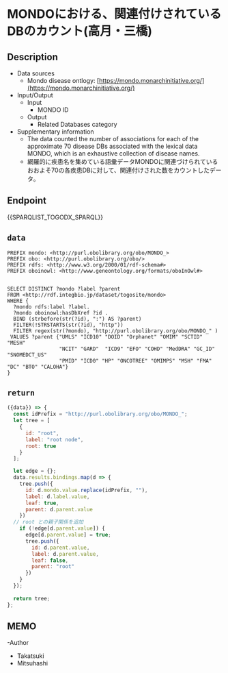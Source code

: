 # MONDOにおける、関連付けされているDBのカウント(高月・三橋)

## Description

- Data sources
     - Mondo disease ontlogy: [https://mondo.monarchinitiative.org/](https://mondo.monarchinitiative.org/)
- Input/Output
     -  Input
        - MONDO ID
    - Output
        - Related Databases category
- Supplementary information
     - The data counted the number of associations for each of the approximate 70 disease DBs associated with the lexical data MONDO, which is an exhaustive collection of disease names.
     - 網羅的に疾患名を集めている語彙データMONDOに関連づけられているおおよそ70の各疾患DBに対して、関連付けされた数をカウントしたデータ。
  
## Endpoint

{{SPARQLIST_TOGODX_SPARQL}}

## `data`

```sparql
PREFIX mondo: <http://purl.obolibrary.org/obo/MONDO_>
PREFIX obo: <http://purl.obolibrary.org/obo/>
PREFIX rdfs: <http://www.w3.org/2000/01/rdf-schema#>
PREFIX oboinowl: <http://www.geneontology.org/formats/oboInOwl#>


SELECT DISTINCT ?mondo ?label ?parent
FROM <http://rdf.integbio.jp/dataset/togosite/mondo>
WHERE {
  ?mondo rdfs:label ?label.
  ?mondo oboinowl:hasDbXref ?id .
  BIND (strbefore(str(?id), ":") AS ?parent)  
  FILTER(!STRSTARTS(str(?id), "http"))
  FILTER regex(str(?mondo), "http://purl.obolibrary.org/obo/MONDO_" )
 VALUES ?parent {"UMLS" "ICD10" "DOID" "Orphanet" "OMIM" "SCTID" "MESH"
                 "NCIT" "GARD"  "ICD9" "EFO" "COHD" "MedDRA" "GC_ID" "SNOMEDCT_US"
                 "PMID" "ICD0" "HP" "ONCOTREE" "OMIMPS" "MSH" "FMA" "DC" "BTO" "CALOHA"}
}

```
## `return`

```javascript
({data}) => {
  const idPrefix = "http://purl.obolibrary.org/obo/MONDO_";
  let tree = [
    {
      id: "root",
      label: "root node",
      root: true
    }
  ];

  let edge = {};
  data.results.bindings.map(d => {
    tree.push({
      id: d.mondo.value.replace(idPrefix, ""),
      label: d.label.value,
      leaf: true,
      parent: d.parent.value
    })
  // root との親子関係を追加
    if (!edge[d.parent.value]) {
      edge[d.parent.value] = true;
      tree.push({   
        id: d.parent.value,
        label: d.parent.value,
        leaf: false,
        parent: "root"
      })
    }
  });
  
  return tree;
};
```


## MEMO
-Author
 - Takatsuki
 - Mitsuhashi
